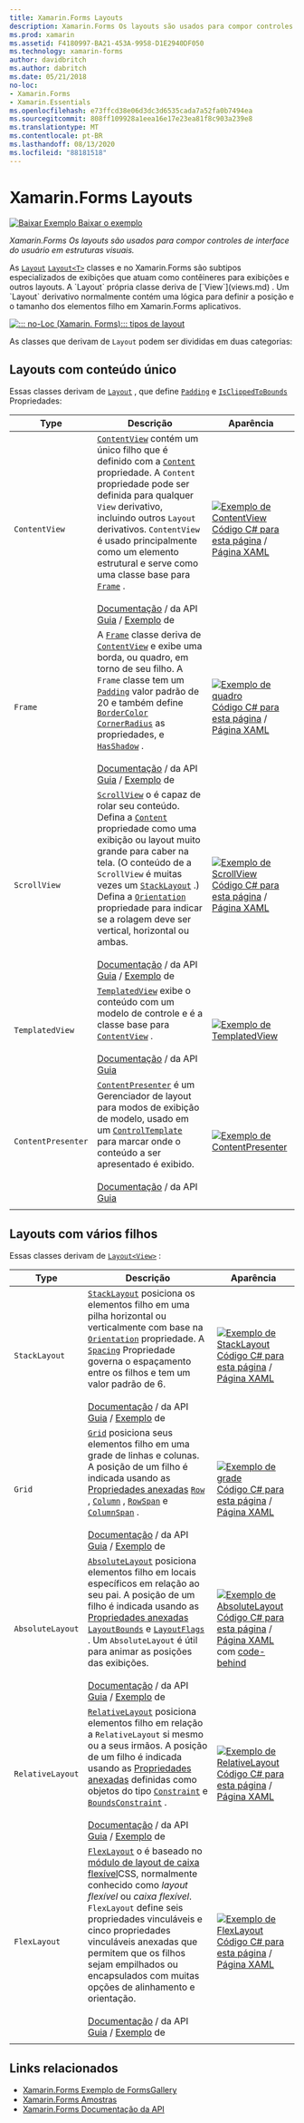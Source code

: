 ```yaml
---
title: Xamarin.Forms Layouts
description: Xamarin.Forms Os layouts são usados para compor controles de interface do usuário em estruturas visuais. Este artigo lista os layouts incluídos no Xamarin.Forms .
ms.prod: xamarin
ms.assetid: F4180997-BA21-453A-9958-D1E2940DF050
ms.technology: xamarin-forms
author: davidbritch
ms.author: dabritch
ms.date: 05/21/2018
no-loc:
- Xamarin.Forms
- Xamarin.Essentials
ms.openlocfilehash: e73ffcd38e06d3dc3d6535cada7a52fa0b7494ea
ms.sourcegitcommit: 808ff109928a1eea16e17e23ea81f8c903a239e8
ms.translationtype: MT
ms.contentlocale: pt-BR
ms.lasthandoff: 08/13/2020
ms.locfileid: "88181518"
---
```

# <a name="no-locxamarinforms-layouts"></a>Xamarin.Forms Layouts

[![Baixar Exemplo](~/media/shared/download.png) Baixar o exemplo](https://docs.microsoft.com/samples/xamarin/xamarin-forms-samples/formsgallery)

_Xamarin.Forms Os layouts são usados para compor controles de interface do usuário em estruturas visuais._

As [`Layout`](xref:Xamarin.Forms.Layout) [`Layout<T>`](xref:Xamarin.Forms.Layout`1) classes e no Xamarin.Forms são subtipos especializados de exibições que atuam como contêineres para exibições e outros layouts. A `Layout` própria classe deriva de [`View`](views.md) . Um `Layout` derivativo normalmente contém uma lógica para definir a posição e o tamanho dos elementos filho em Xamarin.Forms aplicativos.

[![::: no-Loc (Xamarin. Forms)::: tipos de layout](layouts-images/layouts-sml.png "::: no-Loc (Xamarin. Forms)::: tipos de layout")](layouts-images/layouts.png#lightbox "::: no-Loc (Xamarin. Forms)::: tipos de layout")

As classes que derivam de `Layout` podem ser divididas em duas categorias:

## <a name="layouts-with-single-content"></a>Layouts com conteúdo único

Essas classes derivam de [`Layout`](xref:Xamarin.Forms.Layout) , que define [`Padding`](xref:Xamarin.Forms.Layout.Padding) e [`IsClippedToBounds`](xref:Xamarin.Forms.Layout.IsClippedToBounds) Propriedades:

| Type | Descrição | Aparência |
| --- | --- | --- |
| `ContentView` | [`ContentView`](xref:Xamarin.Forms.ContentView) contém um único filho que é definido com a [`Content`](xref:Xamarin.Forms.ContentView.Content) propriedade. A `Content` propriedade pode ser definida para qualquer `View` derivativo, incluindo outros `Layout` derivativos. `ContentView` é usado principalmente como um elemento estrutural e serve como uma classe base para [`Frame`](xref:Xamarin.Forms.Frame) .<br /><br />[Documentação](xref:Xamarin.Forms.ContentView)  /  da API [Guia](~/xamarin-forms/user-interface/layouts/contentview.md)  /  [Exemplo](https://docs.microsoft.com/samples/xamarin/xamarin-forms-samples/userinterface-contentviewdemos/) de | [![Exemplo de ContentView](layouts-images/ContentView.png "Exemplo de ContentView")](layouts-images/ContentView-Large.png#lightbox "Exemplo de ContentView")<br />[Código C# para esta página](https://github.com/xamarin/xamarin-forms-samples/blob/master/FormsGallery/FormsGallery/FormsGallery/CodeExamples/ContentViewDemoPage.cs)  /  [Página XAML](https://github.com/xamarin/xamarin-forms-samples/blob/master/FormsGallery/FormsGallery/FormsGallery/XamlExamples/ContentViewDemoPage.xaml) |
| `Frame` | A [`Frame`](xref:Xamarin.Forms.Frame) classe deriva de [`ContentView`](xref:Xamarin.Forms.ContentView) e exibe uma borda, ou quadro, em torno de seu filho. A `Frame` classe tem um [`Padding`](xref:Xamarin.Forms.Layout.Padding) valor padrão de 20 e também define [`BorderColor`](xref:Xamarin.Forms.Frame.BorderColor) [`CornerRadius`](xref:Xamarin.Forms.Frame.CornerRadius) as propriedades, e [`HasShadow`](xref:Xamarin.Forms.Frame.HasShadow) .<br /><br />[Documentação](xref:Xamarin.Forms.Frame)  /  da API [Guia](~/xamarin-forms/user-interface/layouts/frame.md)  /  [Exemplo](https://docs.microsoft.com/samples/xamarin/xamarin-forms-samples/userinterface-frame/) de | [![Exemplo de quadro](layouts-images/Frame.png "Exemplo de quadro")](layouts-images/Frame-Large.png#lightbox "Exemplo de quadro")<br />[Código C# para esta página](https://github.com/xamarin/xamarin-forms-samples/blob/master/FormsGallery/FormsGallery/FormsGallery/CodeExamples/FrameDemoPage.cs)  /  [Página XAML](https://github.com/xamarin/xamarin-forms-samples/blob/master/FormsGallery/FormsGallery/FormsGallery/XamlExamples/FrameDemoPage.xaml) |
| `ScrollView` | [`ScrollView`](xref:Xamarin.Forms.ScrollView) o é capaz de rolar seu conteúdo. Defina a [`Content`](xref:Xamarin.Forms.ScrollView.Content) propriedade como uma exibição ou layout muito grande para caber na tela. (O conteúdo de a `ScrollView` é muitas vezes um [`StackLayout`](xref:Xamarin.Forms.StackLayout) .) Defina a [`Orientation`](xref:Xamarin.Forms.ScrollView.Orientation) propriedade para indicar se a rolagem deve ser vertical, horizontal ou ambas.<br /><br />[Documentação](xref:Xamarin.Forms.ScrollView)  /  da API [Guia](~/xamarin-forms/user-interface/layouts/scrollview.md)  /  [Exemplo](https://docs.microsoft.com/samples/xamarin/xamarin-forms-samples/userinterface-layout) de | [![Exemplo de ScrollView](layouts-images/ScrollView.png "Exemplo de ScrollView")](layouts-images/ScrollView-Large.png#lightbox "Exemplo de ScrollView")<br />[Código C# para esta página](https://github.com/xamarin/xamarin-forms-samples/blob/master/FormsGallery/FormsGallery/FormsGallery/CodeExamples/ScrollViewDemoPage.cs)  /  [Página XAML](https://github.com/xamarin/xamarin-forms-samples/blob/master/FormsGallery/FormsGallery/FormsGallery/XamlExamples/ScrollViewDemoPage.xaml) |
| `TemplatedView` | [`TemplatedView`](xref:Xamarin.Forms.TemplatedView) exibe o conteúdo com um modelo de controle e é a classe base para [`ContentView`](xref:Xamarin.Forms.ContentView) .<br /><br />[Documentação](xref:Xamarin.Forms.TemplatedView)  /  da API [Guia](~/xamarin-forms/app-fundamentals/templates/control-template.md) | [![Exemplo de TemplatedView](layouts-images/TemplatedView.png "Exemplo de TemplatedView")](layouts-images/TemplatedView.png#lightbox "Exemplo de TemplatedView") |
| `ContentPresenter` | [`ContentPresenter`](xref:Xamarin.Forms.ContentPresenter) é um Gerenciador de layout para modos de exibição de modelo, usado em um [`ControlTemplate`](xref:Xamarin.Forms.ControlTemplate) para marcar onde o conteúdo a ser apresentado é exibido.<br /><br />[Documentação](xref:Xamarin.Forms.ContentPresenter)  /  da API [Guia](~/xamarin-forms/app-fundamentals/templates/control-template.md) | [![Exemplo de ContentPresenter](layouts-images/ContentPresenter.png "Exemplo de ContentPresenter")](layouts-images/ContentPresenter.png#lightbox "Exemplo de ContentPresenter") |
|     |     |     |

## <a name="layouts-with-multiple-children"></a>Layouts com vários filhos

Essas classes derivam de [`Layout<View>`](xref:Xamarin.Forms.Layout`1) :

| Type | Descrição | Aparência |
| --- | --- | --- |
| `StackLayout` | [`StackLayout`](xref:Xamarin.Forms.StackLayout) posiciona os elementos filho em uma pilha horizontal ou verticalmente com base na [`Orientation`](xref:Xamarin.Forms.StackLayout.Orientation) propriedade. A [`Spacing`](xref:Xamarin.Forms.StackLayout.Spacing) Propriedade governa o espaçamento entre os filhos e tem um valor padrão de 6.<br /><br />[Documentação](xref:Xamarin.Forms.StackLayout)  /  da API [Guia](~/xamarin-forms/user-interface/layouts/stacklayout.md)  /  [Exemplo](https://docs.microsoft.com/samples/xamarin/xamarin-forms-samples/userinterface-layout) de| [![Exemplo de StackLayout](layouts-images/StackLayout.png "Exemplo de StackLayout")](layouts-images/StackLayout-Large.png#lightbox "Exemplo de StackLayout")<br />[Código C# para esta página](https://github.com/xamarin/xamarin-forms-samples/blob/master/FormsGallery/FormsGallery/FormsGallery/CodeExamples/StackLayoutDemoPage.cs)  /  [Página XAML](https://github.com/xamarin/xamarin-forms-samples/blob/master/FormsGallery/FormsGallery/FormsGallery/XamlExamples/StackLayoutDemoPage.xaml) |
| `Grid` | [`Grid`](xref:Xamarin.Forms.Grid) posiciona seus elementos filho em uma grade de linhas e colunas. A posição de um filho é indicada usando as [Propriedades anexadas](~/xamarin-forms/xaml/attached-properties.md) [`Row`](xref:Xamarin.Forms.Grid.RowProperty) , [`Column`](xref:Xamarin.Forms.Grid.ColumnProperty) , [`RowSpan`](xref:Xamarin.Forms.Grid.RowSpanProperty) e [`ColumnSpan`](xref:Xamarin.Forms.Grid.ColumnSpanProperty) .<br /><br />[Documentação](xref:Xamarin.Forms.Grid)  /  da API [Guia](~/xamarin-forms/user-interface/layouts/grid.md)  /  [Exemplo](https://docs.microsoft.com/samples/xamarin/xamarin-forms-samples/userinterface-layout) de | [![Exemplo de grade](layouts-images/Grid.png "Exemplo de grade")](layouts-images/Grid-Large.png#lightbox "Exemplo de grade")<br />[Código C# para esta página](https://github.com/xamarin/xamarin-forms-samples/blob/master/FormsGallery/FormsGallery/FormsGallery/CodeExamples/GridDemoPage.cs)  /  [Página XAML](https://github.com/xamarin/xamarin-forms-samples/blob/master/FormsGallery/FormsGallery/FormsGallery/XamlExamples/GridDemoPage.xaml) |
| `AbsoluteLayout` | [`AbsoluteLayout`](xref:Xamarin.Forms.AbsoluteLayout) posiciona elementos filho em locais específicos em relação ao seu pai. A posição de um filho é indicada usando as [Propriedades anexadas](~/xamarin-forms/xaml/attached-properties.md) [`LayoutBounds`](xref:Xamarin.Forms.AbsoluteLayout.LayoutBoundsProperty) e [`LayoutFlags`](xref:Xamarin.Forms.AbsoluteLayout.LayoutFlagsProperty) . Um `AbsoluteLayout` é útil para animar as posições das exibições.<br /><br />[Documentação](xref:Xamarin.Forms.AbsoluteLayout)  /  da API [Guia](~/xamarin-forms/user-interface/layouts/absolutelayout.md)  /  [Exemplo](https://docs.microsoft.com/samples/xamarin/xamarin-forms-samples/userinterface-layout) de | [![Exemplo de AbsoluteLayout](layouts-images/AbsoluteLayout.png "Exemplo de AbsoluteLayout")](layouts-images/AbsoluteLayout-Large.png#lightbox "Exemplo de AbsoluteLayout")<br />[Código C# para esta página](https://github.com/xamarin/xamarin-forms-samples/blob/master/FormsGallery/FormsGallery/FormsGallery/CodeExamples/AbsoluteLayoutDemoPage.cs)  /  [Página XAML](https://github.com/xamarin/xamarin-forms-samples/blob/master/FormsGallery/FormsGallery/FormsGallery/XamlExamples/AbsoluteLayoutDemoPage.xaml) com [code-behind](https://github.com/xamarin/xamarin-forms-samples/blob/master/FormsGallery/FormsGallery/FormsGallery/XamlExamples/AbsoluteLayoutDemoPage.xaml.cs) |
| `RelativeLayout` | [`RelativeLayout`](xref:Xamarin.Forms.RelativeLayout) posiciona elementos filho em relação a `RelativeLayout` si mesmo ou a seus irmãos. A posição de um filho é indicada usando as [Propriedades anexadas](~/xamarin-forms/xaml/attached-properties.md) definidas como objetos do tipo [`Constraint`](xref:Xamarin.Forms.Constraint) e [`BoundsConstraint`](xref:Xamarin.Forms.Constraint) .<br /><br />[Documentação](xref:Xamarin.Forms.RelativeLayout)  /  da API [Guia](~/xamarin-forms/user-interface/layouts/relativelayout.md)  /  [Exemplo](https://docs.microsoft.com/samples/xamarin/xamarin-forms-samples/userinterface-layout) de | [![Exemplo de RelativeLayout](layouts-images/RelativeLayout.png "Exemplo de RelativeLayout")](layouts-images/RelativeLayout-Large.png#lightbox "Exemplo de RelativeLayout")<br />[Código C# para esta página](https://github.com/xamarin/xamarin-forms-samples/blob/master/FormsGallery/FormsGallery/FormsGallery/CodeExamples/RelativeLayoutDemoPage.cs)  /  [Página XAML](https://github.com/xamarin/xamarin-forms-samples/blob/master/FormsGallery/FormsGallery/FormsGallery/XamlExamples/RelativeLayoutDemoPage.xaml) |
| `FlexLayout` | [`FlexLayout`](xref:Xamarin.Forms.FlexLayout) o é baseado no [módulo de layout de caixa flexível](https://www.w3.org/TR/css-flexbox-1/)CSS, normalmente conhecido como _layout flexível_ ou _caixa flexível_. `FlexLayout` define seis propriedades vinculáveis e cinco propriedades vinculáveis anexadas que permitem que os filhos sejam empilhados ou encapsulados com muitas opções de alinhamento e orientação.<br /><br />[Documentação](xref:Xamarin.Forms.FlexLayout)  /  da API [Guia](~/xamarin-forms/user-interface/layouts/flex-layout.md)  /  [Exemplo](https://docs.microsoft.com/samples/xamarin/xamarin-forms-samples/userinterface-flexlayoutdemos) de | [![Exemplo de FlexLayout](layouts-images/FlexLayout.png "Exemplo de FlexLayout")](layouts-images/FlexLayout-Large.png#lightbox "Exemplo de FlexLayout")<br />[Código C# para esta página](https://github.com/xamarin/xamarin-forms-samples/blob/master/FormsGallery/FormsGallery/FormsGallery/CodeExamples/FlexLayoutDemoPage.cs)  /  [Página XAML](https://github.com/xamarin/xamarin-forms-samples/blob/master/FormsGallery/FormsGallery/FormsGallery/XamlExamples/FlexLayoutDemoPage.xaml) |
|     |     |     |

## <a name="related-links"></a>Links relacionados

- [Xamarin.Forms Exemplo de FormsGallery](https://docs.microsoft.com/samples/xamarin/xamarin-forms-samples/formsgallery)
- [Xamarin.Forms Amostras](https://docs.microsoft.com/samples/browse/?products=xamarin&term=Xamarin.Forms)
- [Xamarin.Forms Documentação da API](https://docs.microsoft.com/dotnet/api/xamarin.forms?view=xamarin-forms)

